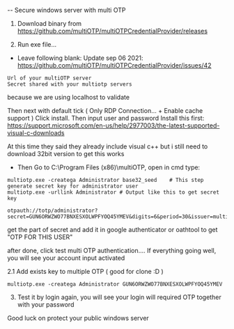 -- Secure windows server with multi OTP

1. Download binary from https://github.com/multiOTP/multiOTPCredentialProvider/releases

2. Run exe file...
- Leave following blank: Update sep 06 2021: https://github.com/multiOTP/multiOTPCredentialProvider/issues/42
```
Url of your multiOTP server
Secret shared with your multiotp servers 
```
because we are using localhost to validate

Then next with default tick ( Only RDP Connection... + Enable cache support )
Click install. Then input user and password
Install this first: https://support.microsoft.com/en-us/help/2977003/the-latest-supported-visual-c-downloads

At this time they said they already include visual c++ but i still need to download 32bit version to get this works

- Then Go to C:\Program Files (x86)\multiOTP, open in cmd
type:
```
multiotp.exe -createga Administrator base32_seed    # This step generate secret key for administrator user 
multiotp.exe -urllink Administrator # Output like this to get secret key

otpauth://totp/administrator?secret=GUN6ORWZWO77BNXESXOLWPFYOQ45YMEV&digits=6&period=30&issuer=multiOTP
```

get the part of secret and add it in google authenticator or oathtool to get "OTP FOR THIS USER"

after done, click test multi OTP authentication....
If everything going well, you will see your account input activated

2.1 Add exists key to multiple OTP ( good for clone :D )
```
multiotp.exe -createga Administrator GUN6ORWZWO77BNXESXOLWPFYOQ45YMEV
```

3. Test it by login again, you will see your login will required OTP together with your password

Good luck on protect your public windows server
